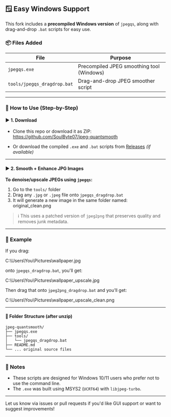 ## 🪟 Easy Windows Support

This fork includes a **precompiled Windows version** of `jpegqs`, along with drag-and-drop `.bat` scripts for easy use.

### 📦 Files Added

| File                        | Purpose                                 |
|-----------------------------|------------------------------------------|
| `jpegqs.exe`                | Precompiled JPEG smoothing tool (Windows) |
| `tools/jpegqs_dragdrop.bat`| Drag-and-drop JPEG smoother script       |

---

### 🧰 How to Use (Step-by-Step)

#### ▶ 1. Download

- Clone this repo or download it as ZIP:
https://github.com/SoulByte07/jpeg-quantsmooth


- Or download the compiled `.exe` and `.bat` scripts from [Releases](https://github.com/SoulByte07/jpeg-quantsmooth/releases) *(if available)*

---

#### ▶ 2. Smooth + Enhance JPG Images

**To denoise/upscale JPEGs using `jpegqs`:**

1. Go to the `tools/` folder
2. Drag any `.jpg` or `.jpeg` file onto `jpegqs_dragdrop.bat`
3. It will generate a new image in the same folder named:  original_clean.png

> ℹ️ This uses a patched version of `jpeg2png` that preserves quality and removes junk metadata.

---

### 🧪 Example

If you drag:

C:\Users\You\Pictures\wallpaper.jpg

onto `jpegqs_dragdrop.bat`, you'll get:

C:\Users\You\Pictures\wallpaper_upscale.jpg

Then drag that onto `jpeg2png_dragdrop.bat` and you’ll get:

C:\Users\You\Pictures\wallpaper_upscale_clean.png

---

#### 📁 Folder Structure (after unzip)

```text
jpeg-quantsmooth/
├── jpegqs.exe
├── tools/
│   └── jpegqs_dragdrop.bat
├── README.md
└── ... original source files

```
---

### 🧠 Notes

- These scripts are designed for Windows 10/11 users who prefer not to use the command line.
- The `.exe` was built using MSYS2 (`UCRT64`) with `libjpeg-turbo`.

---

Let us know via issues or pull requests if you'd like GUI support or want to suggest improvements!
